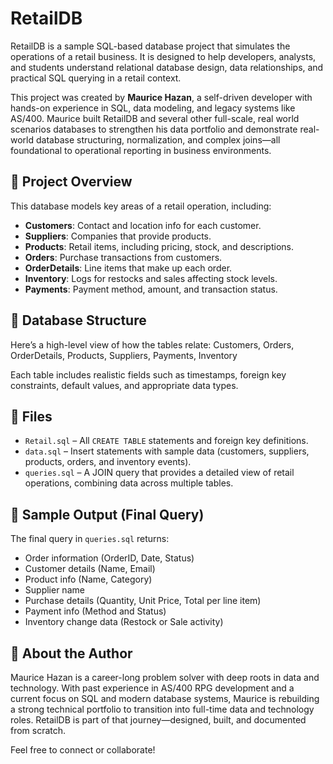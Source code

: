 # RetailDB

RetailDB is a sample SQL-based database project that simulates the operations of a retail business. 
It is designed to help developers, analysts, and students understand relational database design, data relationships, and practical SQL querying in a retail context.

This project was created by **Maurice Hazan**, a self-driven developer with hands-on experience in SQL, data modeling, and legacy systems like AS/400. 
Maurice built RetailDB and several other full-scale, real world scenarios databases to strengthen his data portfolio and demonstrate real-world database structuring, normalization, and complex joins—all foundational to operational reporting in business environments.

## 💼 Project Overview

This database models key areas of a retail operation, including:

- **Customers**: Contact and location info for each customer.
- **Suppliers**: Companies that provide products.
- **Products**: Retail items, including pricing, stock, and descriptions.
- **Orders**: Purchase transactions from customers.
- **OrderDetails**: Line items that make up each order.
- **Inventory**: Logs for restocks and sales affecting stock levels.
- **Payments**: Payment method, amount, and transaction status.

## 🧱 Database Structure

Here’s a high-level view of how the tables relate:
Customers, Orders, OrderDetails, Products, Suppliers,
Payments, Inventory

Each table includes realistic fields such as timestamps, foreign key constraints, default values, and appropriate data types.

## 📂 Files

- `Retail.sql` – All `CREATE TABLE` statements and foreign key definitions.
- `data.sql` – Insert statements with sample data (customers, suppliers, products, orders, and inventory events).
- `queries.sql` – A JOIN query that provides a detailed view of retail operations, combining data across multiple tables.

## 🧪 Sample Output (Final Query)

The final query in `queries.sql` returns:

- Order information (OrderID, Date, Status)
- Customer details (Name, Email)
- Product info (Name, Category)
- Supplier name
- Purchase details (Quantity, Unit Price, Total per line item)
- Payment info (Method and Status)
- Inventory change data (Restock or Sale activity)

## 🙌 About the Author

Maurice Hazan is a career-long problem solver with deep roots in data and technology. 
With past experience in AS/400 RPG development and a current focus on SQL and modern database systems, 
Maurice is rebuilding a strong technical portfolio to transition into full-time data and technology roles. 
RetailDB is part of that journey—designed, built, and documented from scratch.

Feel free to connect or collaborate!
